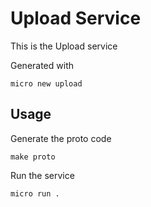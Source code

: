 # Upload Service

This is the Upload service

Generated with

```
micro new upload
```

## Usage

Generate the proto code

```
make proto
```

Run the service

```
micro run .
```